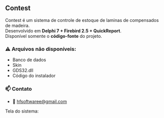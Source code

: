 ## Contest

Contest é um sistema de controle de estoque de laminas de compensados de madeira.  
Desenvolvido em **Delphi 7 + Firebird 2.5 + QuickReport**.  
Disponível somente o **código-fonte** do projeto.

### ⚠️ Arquivos **não** disponíveis:
- Banco de dados  
- Skin  
- GDS32.dll  
- Código do instalador

### 📫 Contato
- 📧 hfsoftwaree@gmail.com


Tela do sistema:<br>

